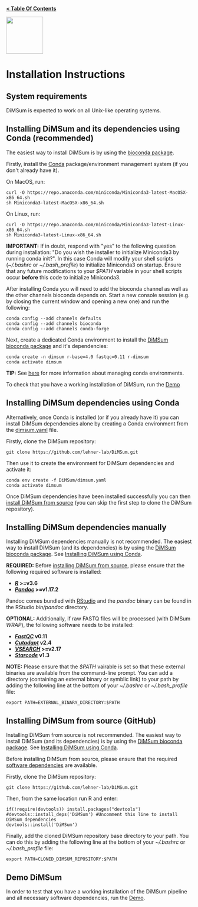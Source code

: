 **[< Table Of Contents](https://github.com/lehner-lab/DiMSum#table-of-contents)**
<p align="left">
  <img src="../Dumpling.png" width="100">
</p>

# Installation Instructions

## System requirements

DiMSum is expected to work on all Unix-like operating systems.

## Installing DiMSum and its dependencies using Conda (recommended)

The easiest way to install DiMSum is by using the [bioconda package](http://bioconda.github.io/recipes/r-dimsum/README.html).

Firstly, install the [Conda](https://docs.conda.io/) package/environment management system (if you don't already have it).

On MacOS, run:
```
curl -O https://repo.anaconda.com/miniconda/Miniconda3-latest-MacOSX-x86_64.sh
sh Miniconda3-latest-MacOSX-x86_64.sh
```
On Linux, run:
```
curl -O https://repo.anaconda.com/miniconda/Miniconda3-latest-Linux-x86_64.sh
sh Miniconda3-latest-Linux-x86_64.sh
```

**IMPORTANT:** If in doubt, respond with "yes" to the following question during installation: "Do you wish the installer to initialize Miniconda3 by running conda init?". In this case Conda will modify your shell scripts (*~/.bashrc* or *~/.bash_profile*) to initialize Miniconda3 on startup. Ensure that any future modifications to your *$PATH* variable in your shell scripts occur **before** this code to initialize Miniconda3.

After installing Conda you will need to add the bioconda channel as well as the other channels bioconda depends on. Start a new console session (e.g. by closing the current window and opening a new one) and run the following:
```
conda config --add channels defaults
conda config --add channels bioconda
conda config --add channels conda-forge
```

Next, create a dedicated Conda environment to install the [DiMSum bioconda package](http://bioconda.github.io/recipes/r-dimsum/README.html) and it's dependencies:
```
conda create -n dimsum r-base=4.0 fastqc=0.11 r-dimsum
conda activate dimsum
```
**TIP:** See [here](https://docs.conda.io/projects/conda/en/latest/user-guide/tasks/manage-environments.html) for more information about managing conda environments.

To check that you have a working installation of DiMSum, run the [Demo](DEMO.md)

## Installing DiMSum dependencies using Conda

Alternatively, once Conda is installed (or if you already have it) you can install DiMSum dependencies alone by creating a Conda environment from the [dimsum.yaml](../dimsum.yaml) file.

Firstly, clone the DiMSum repository:
```
git clone https://github.com/lehner-lab/DiMSum.git
```
Then use it to create the environment for DiMSum dependencies and activate it:
```
conda env create -f DiMSum/dimsum.yaml
conda activate dimsum
```

Once DiMSum dependencies have been installed successfully you can then [install DiMSum from source](#installing-dimsum-from-source-github) (you can skip the first step to clone the DiMSum repository).

## Installing DiMSum dependencies manually

Installing DiMSum dependencies manually is not recommended. The easiest way to install DiMSum (and its dependencies) is by using the [DiMSum bioconda package](http://bioconda.github.io/recipes/r-dimsum/README.html). See [Installing DiMSum using Conda](#installing-dimsum-using-conda-recommended).

**REQUIRED:** Before [installing DiMSum from source](#installing-dimsum-from-source-github), please ensure that the following required software is installed:

* **[_R_](https://www.r-project.org/) >=v3.6**
* **[_Pandoc_](https://pandoc.org/installing.html) >=v1.17.2**

Pandoc comes bundled with [RStudio](https://rstudio.com/products/rstudio/download/) and the *pandoc* binary can be found in the RStudio *bin/pandoc* directory.

**OPTIONAL:** Additionally, if raw FASTQ files will be processed (with DiMSum *WRAP*), the following software needs to be installed:

* **[_FastQC_](https://www.bioinformatics.babraham.ac.uk/projects/fastqc/) v0.11**
* **[_Cutadapt_](https://cutadapt.readthedocs.io/en/stable/) v2.4**
* **[_VSEARCH_](https://github.com/torognes/vsearch) >=v2.17**
* **[_Starcode_](https://github.com/gui11aume/starcode) v1.3**

**NOTE:** Please ensure that the *$PATH* vairable is set so that these external binaries are available from the command-line prompt. You can add a directory (containing an external binary or symblic link) to your path by adding the following line at the bottom of your *~/.bashrc* or *~/.bash_profile* file:
```
export PATH=EXTERNAL_BINARY_DIRECTORY:$PATH
```

## Installing DiMSum from source (GitHub)

Installing DiMSum from source is not recommended. The easiest way to install DiMSum (and its dependencies) is by using the [DiMSum bioconda package](http://bioconda.github.io/recipes/r-dimsum/README.html). See [Installing DiMSum using Conda](#installing-dimsum-using-conda-recommended).

Before installing DiMSum from source, please ensure that the required [software dependencies](#installing-dimsum-dependencies-using-conda) are available.

Firstly, clone the DiMSum repository:
```
git clone https://github.com/lehner-lab/DiMSum.git
```
Then, from the same location run R and enter:
```
if(!require(devtools)) install.packages("devtools")
#devtools::install_deps('DiMSum') #Uncomment this line to install DiMSum dependencies
devtools::install('DiMSum')
```
Finally, add the cloned DiMSum repository base directory to your path. You can do this by adding the following line at the bottom of your *~/.bashrc* or *~/.bash_profile* file:
```
export PATH=CLONED_DIMSUM_REPOSITORY:$PATH
```

## Demo DiMSum

In order to test that you have a working installation of the DiMSum pipeline and all necessary software dependencies, run the [Demo](DEMO.md).

